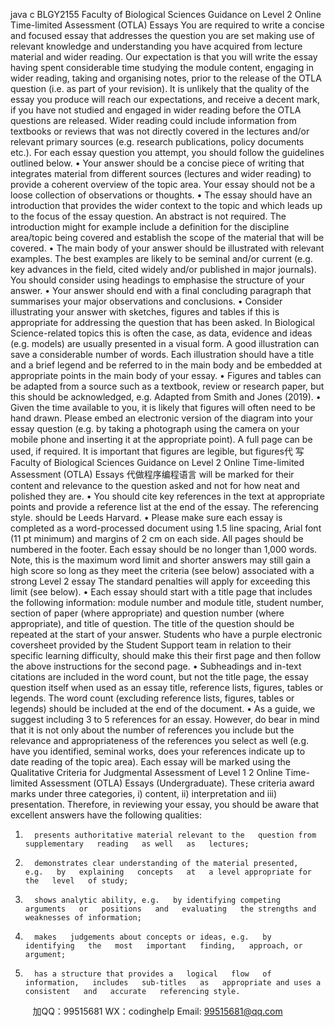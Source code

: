 java c
BLGY2155
Faculty of Biological Sciences Guidance on Level 2 Online Time-limited Assessment (OTLA) 
Essays 
You are required to write a concise and focused essay that   addresses   the   question   you   are   set making   use of relevant   knowledge and understanding you   have acquired from   lecture   material   and   wider reading. Our expectation   is that you will write the essay   having   spent   considerable   time studying the module content, engaging   in wider reading, taking   and   organising   notes, prior to the release of the OTLA question (i.e. as part of your revision).   It   is   unlikely that the   quality   of the essay you produce will   reach our expectations, and   receive a   decent   mark,   if you   have   not studied   and engaged   in wider reading   before the OTLA questions are   released. Wider   reading   could include   information from textbooks or reviews that was   not directly covered   in   the   lectures   and/or   relevant   primary sources (e.g.   research   publications,   policy documents etc.).   For each essay question you attempt, you should follow the guidelines outlined   below.
•          Your answer should be a concise   piece   of writing that   integrates   material from   different sources (lectures and wider reading) to provide   a coherent   overview   of the   topic   area. Your   essay should   not be a loose   collection   of observations   or thoughts. 
•          The essay should have an   introduction   that   provides   the wider   context   to   the   topic   and   which   leads   up to the focus of the essay question. An abstract   is not   required.   The introduction might for example   include a definition for the discipline   area/topic   being   covered and establish the scope of the material that will   be   covered. 
•          The   main   body of   your answer should be   illustrated   with   relevant   examples.   The   best examples are   likely to   be seminal and/or current (e.g.   key advances   in   the field,   cited widely   and/or published   in   major   journals). You should consider using   headings to emphasise   the         structure of your answer. 
•          Your answer should end with a final concluding   paragraph that   summarises your   major   observations and conclusions.
•          Consider illustrating your answer with sketches, figures   and   tables   if this   is   appropriate for   addressing the question that has   been asked.   In Biological   Science-related topics   this   is often the case, as data, evidence and   ideas   (e.g.   models) are   usually   presented   in   a   visual   form. A good illustration can save a considerable   number of words.   Each   illustration should   have a title and a   brief legend and   be   referred to   in   the   main   body   and   be   embedded   at appropriate points in the   main   body of your essay.
•          Figures and tables can   be   adapted from   a   source   such   as   a   textbook,   review   or   research   paper, but this should be acknowledged, e.g.   Adapted   from   Smith   and   Jones   (2019).
•          Given the time available to you,   it   is   likely that   figures   will   often   need   to   be   hand   drawn. Please embed an electronic version of the diagram   into your essay   question   (e.g.   by taking   a   photograph   using the camera on your mobile   phone and   inserting   it at the   appropriate point). A full   page can be used, if   required.   It   is   important   that figures   are   legible,   but   figures代 写Faculty of Biological Sciences Guidance on Level 2 Online Time-limited Assessment (OTLA) Essays
代做程序编程语言   will   be   marked for their content and relevance to the question asked   and   not   for   how   neat and   polished they are.
•          You should cite key   references   in the text   at   appropriate   points   and   provide   a   reference   list   at the end of the essay. The   referencing style. should be   Leeds   Harvard.
•          Please   make sure each essay   is   completed   as   a word-processed   document   using   1.5   line spacing, Arial font (11 pt minimum) and   margins   of 2   cm   on   each   side.   All   pages   should   be      numbered in the footer.   Each essay should   be no   longer than   1,000 words.   Note, this   is   the maximum word   limit and shorter answers may still gain a   high   score   so   long   as   they   meet         the criteria (see below) associated with a   strong   Level   2   essay   The   standard   penalties will apply for exceeding this   limit   (see below).
•          Each essay should start with   a   title   page   that   includes   the   following   information:   module number and module title, student   number, section of paper   (where appropriate)   and question   number (where appropriate), and title of question. The title   of the question should   be   repeated at the start of your answer. Students who   have a   purple   electronic   coversheet   provided   by the Student Support team   in relation to their specific   learning   difficulty,   should      make this their first   page and then follow the above   instructions for the second   page. 
•          Subheadings and   in-text citations are   included   in the word   count,   but   not   the   title   page,   the      essay question   itself   when   used as an essay title, reference   lists, figures, tables   or   legends.   The word count (excluding   reference lists, figures, tables or   legends) should   be   included   at      the end of the document.
•          As a guide, we suggest   including 3   to   5   references   for   an   essay.   However,   do   bear   in   mind   that   it   is not only about the   number of references you   include   but   the   relevance   and appropriateness of the references you select as well (e.g.   have you   identified,   seminal   works, does your references indicate   up to date reading   of the topic   area). 
Each essay will be   marked using the Qualitative   Criteria for Judgmental Assessment   of Level   1  2 Online Time-limited Assessment (OTLA)   Essays   (Undergraduate). These   criteria award   marks under three categories, i) content,   ii)   interpretation and   iii)   presentation.   Therefore,   in   reviewing your essay, you should be aware that excellent answers have the   following   qualities: 
1.       presents authoritative material relevant to the   question from   supplementary   reading   as well   as   lectures;
2.       demonstrates clear understanding of the material presented,   e.g.   by   explaining   concepts   at   a level appropriate for the   level   of study;
3.       shows analytic ability, e.g.   by identifying competing   arguments   or   positions   and   evaluating   the strengths and weaknesses of information;
4.       makes   judgements about concepts or ideas, e.g.   by   identifying   the   most   important   finding,   approach, or argument;
5.       has a structure that provides a   logical   flow   of   information,   includes   sub-titles   as   appropriate and uses a consistent   and   accurate   referencing style.





         
加QQ：99515681  WX：codinghelp  Email: 99515681@qq.com
